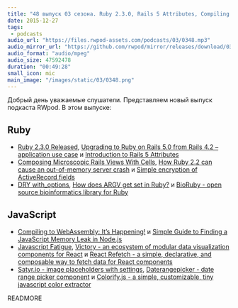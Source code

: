 ```yaml
---
title: "48 выпуск 03 сезона. Ruby 2.3.0, Rails 5 Attributes, Compiling to WebAssembly, Javascript Fatigue, Satyr.io и прочее"
date: 2015-12-27
tags:
 - podcasts
audio_url: "https://files.rwpod-assets.com/podcasts/03/0348.mp3"
audio_mirror_url: "https://github.com/rwpod/mirror/releases/download/03.48/0348.mp3"
audio_format: "audio/mpeg"
audio_size: 47592478
duration: "00:49:28"
small_icon: mic
main_image: "/images/static/03/0348.png"
---
```


Добрый день уважаемые слушатели. Представляем новый выпуск подкаста RWpod. В этом выпуске:

## Ruby

 - [Ruby 2.3.0 Released](https://www.ruby-lang.org/en/news/2015/12/25/ruby-2-3-0-released/), [Upgrading to Ruby on Rails 5.0 from Rails 4.2 – application use case](http://dev.mensfeld.pl/2015/12/upgrading-to-ruby-on-rails-5-0-from-rails-4-2-application-use-case/) и [Introduction to Rails 5 Attributes](http://jakeyesbeck.com/2015/12/20/rails-5-attributes/)
 - [Composing Microscopic Rails Views With Cells](http://vaidehijoshi.github.io/blog/2015/12/22/composing-microscopic-rails-views-with-cells/), [How Ruby 2.2 can cause an out-of-memory server crash](https://evilmartians.com/chronicles/ruby-2_2-oom) и [Simple encryption of ActiveRecord fields](http://blog.iempire.ru/2015/12/18/simple-rails-encryption/)
 - [DRY with_options](http://undefined-reference.org/2015/12/26/drying_your_classes_with_options.html), [How does ARGV get set in Ruby?](http://blog.honeybadger.io/what-does-argv-mean-in-ruby/) и [BioRuby - open source bioinformatics library for Ruby](http://www.bioruby.org/)

## JavaScript

 - [Compiling to WebAssembly: It’s Happening!](https://hacks.mozilla.org/2015/12/compiling-to-webassembly-its-happening/) и [Simple Guide to Finding a JavaScript Memory Leak in Node.js](http://www.alexkras.com/simple-guide-to-finding-a-javascript-memory-leak-in-node-js/)
 - [Javascript Fatigue](https://medium.com/@ericclemmons/javascript-fatigue-48d4011b6fc4), [Victory - an ecosystem of modular data visualization components for React](http://victory.formidable.com/) и [React Refetch - a simple, declarative, and composable way to fetch data for React components](https://github.com/heroku/react-refetch)
 - [Satyr.io - image placeholders with settings](http://satyr.io/), [Daterangepicker - date range picker component](https://sensortower.github.io/daterangepicker/) и [Colorify.js - a simple, customizable, tiny javascript color extractor](http://colorify.rocks/)

READMORE

